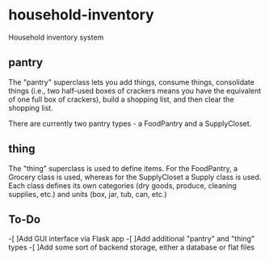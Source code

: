 # household-inventory
Household inventory system

## pantry
The "pantry" superclass lets you add things, consume things, consolidate things (i.e., two half-used boxes of crackers means you have the equivalent of one full box of crackers), build a shopping list, and then clear the shopping list.

There are currently two pantry types - a FoodPantry and a SupplyCloset.

## thing
The "thing" superclass is used to define items. For the FoodPantry, a Grocery class is used, whereas for the SupplyCloset a Supply class is used. Each class defines its own categories (dry goods, produce, cleaning supplies, etc.) and units (box, jar, tub, can, etc.)

## To-Do
-[ ]Add GUI interface via Flask app
-[ ]Add additional "pantry" and "thing" types
-[ ]Add some sort of backend storage, either a database or flat files
